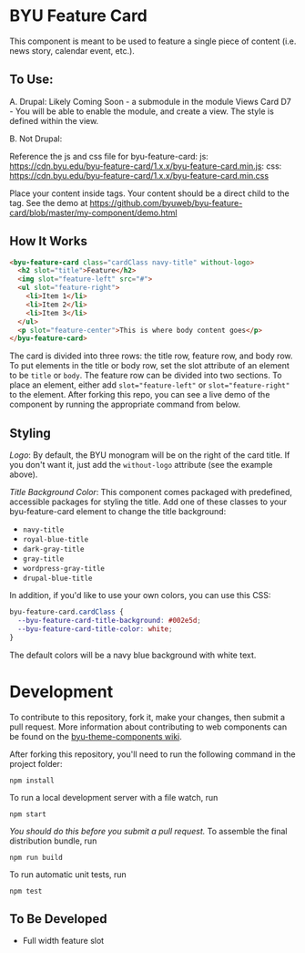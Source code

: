 # BYU Feature Card

This component is meant to be used to feature a single piece of content (i.e. news story, calendar event, etc.).
## To Use:

A. Drupal: Likely Coming Soon - a submodule in the module Views Card D7 - You will be able to enable the module, and create a view. The style is defined within the view.

B. Not Drupal:

Reference the js and css file for byu-feature-card:
js: https://cdn.byu.edu/byu-feature-card/1.x.x/byu-feature-card.min.js: 
css: https://cdn.byu.edu/byu-feature-card/1.x.x/byu-feature-card.min.css

Place your content inside <byu-feature-card> tags. Your content should be a direct child to the <byu-card> tag. See the demo at https://github.com/byuweb/byu-feature-card/blob/master/my-component/demo.html
## How It Works



```html
<byu-feature-card class="cardClass navy-title" without-logo>
  <h2 slot="title">Feature</h2>
  <img slot="feature-left" src="#">
  <ul slot="feature-right">
    <li>Item 1</li>
    <li>Item 2</li>
    <li>Item 3</li>
  </ul>
  <p slot="feature-center">This is where body content goes</p>
</byu-feature-card>
```
The card is divided into three rows: the title row, feature row, and body row. To put elements in the title or body row, set the slot attribute of an element to be `title` or `body`. The feature row can be divided into two sections. To place an element, either add `slot="feature-left"` or `slot="feature-right"` to the element. After forking this repo, you can see a live demo of the component by running the appropriate command from below.

## Styling

_Logo_: By default, the BYU monogram will be on the right of the card title. If you don't want it, just add the `without-logo` attribute (see the example above).

_Title Background Color_: This component comes packaged with predefined, accessible packages for styling the title. Add one of these classes to your byu-feature-card element to change the title background:

- `navy-title`
- `royal-blue-title`
- `dark-gray-title`
- `gray-title`
- `wordpress-gray-title`
- `drupal-blue-title`

In addition, if you'd like to use your own colors, you can use this CSS:

```css
byu-feature-card.cardClass {
  --byu-feature-card-title-background: #002e5d;
  --byu-feature-card-title-color: white;
}
```
The default colors will be a navy blue background with white text.

# Development

To contribute to this repository, fork it, make your changes, then submit a pull request. More information about contributing to web components can be found on the [byu-theme-components wiki](https://github.com/byuweb/byu-theme-components/wiki/Contributing-to-this-Repository).

After forking this repository, you'll need to run the following command in the project folder:

```
npm install
```

To run a local development server with a file watch, run

```
npm start
```

_You should do this before you submit a pull request._ To assemble the final distribution bundle, run

```
npm run build
```

To run automatic unit tests, run

```
npm test
```

## To Be Developed

- Full width feature slot
